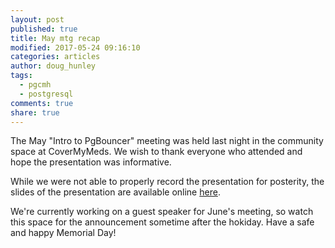 ```yaml
---
layout: post
published: true
title: May mtg recap
modified: 2017-05-24 09:16:10
categories: articles
author: doug_hunley
tags:
  - pgcmh
  - postgresql
comments: true
share: true
---
```


The May "Intro to PgBouncer" meeting was held last night in the community space at CoverMyMeds. We wish to thank everyone who attended and hope the presentation was informative.

While we were not able to properly record the presentation for posterity, the slides of the presentation are available online [here](https://prezi.com/hudqfcujchnm/intro-to-pgbouncer/).

We're currently working on a guest speaker for June's meeting, so watch this space for the announcement sometime after the hokiday. Have a safe and happy Memorial Day!
